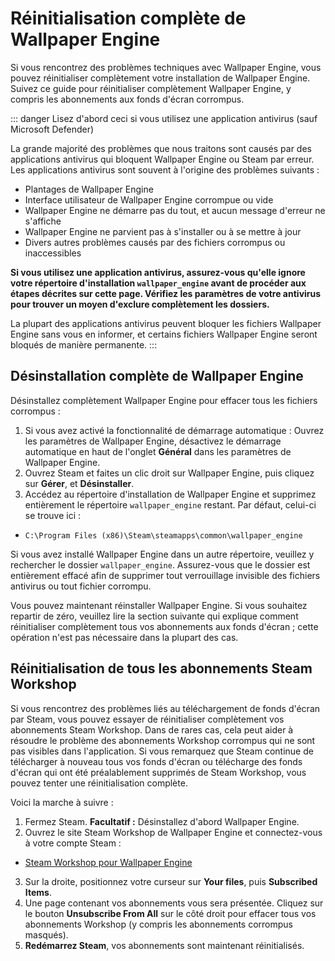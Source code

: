 # Réinitialisation complète de Wallpaper Engine

Si vous rencontrez des problèmes techniques avec Wallpaper Engine, vous pouvez réinitialiser complètement votre installation de Wallpaper Engine. Suivez ce guide pour réinitialiser complètement Wallpaper Engine, y compris les abonnements aux fonds d'écran corrompus.

::: danger
Lisez d'abord ceci si vous utilisez une application antivirus (sauf Microsoft Defender)

La grande majorité des problèmes que nous traitons sont causés par des applications antivirus qui bloquent Wallpaper Engine ou Steam par erreur. Les applications antivirus sont souvent à l'origine des problèmes suivants :

* Plantages de Wallpaper Engine
* Interface utilisateur de Wallpaper Engine corrompue ou vide
* Wallpaper Engine ne démarre pas du tout, et aucun message d'erreur ne s'affiche
* Wallpaper Engine ne parvient pas à s'installer ou à se mettre à jour
* Divers autres problèmes causés par des fichiers corrompus ou inaccessibles

**Si vous utilisez une application antivirus, assurez-vous qu'elle ignore votre répertoire d'installation `wallpaper_engine` avant de procéder aux étapes décrites sur cette page. Vérifiez les paramètres de votre antivirus pour trouver un moyen d'exclure complètement les dossiers.**

La plupart des applications antivirus peuvent bloquer les fichiers Wallpaper Engine sans vous en informer, et certains fichiers Wallpaper Engine seront bloqués de manière permanente.
:::

## Désinstallation complète de Wallpaper Engine

Désinstallez complètement Wallpaper Engine pour effacer tous les fichiers corrompus :

1. Si vous avez activé la fonctionnalité de démarrage automatique : Ouvrez les paramètres de Wallpaper Engine, désactivez le démarrage automatique en haut de l'onglet **Général** dans les paramètres de Wallpaper Engine.
2. Ouvrez Steam et faites un clic droit sur Wallpaper Engine, puis cliquez sur **Gérer**, et **Désinstaller**.
3. Accédez au répertoire d'installation de Wallpaper Engine et supprimez entièrement le répertoire `wallpaper_engine` restant. Par défaut, celui-ci se trouve ici :

* `C:\Program Files (x86)\Steam\steamapps\common\wallpaper_engine`

Si vous avez installé Wallpaper Engine dans un autre répertoire, veuillez y rechercher le dossier `wallpaper_engine`. Assurez-vous que le dossier est entièrement effacé afin de supprimer tout verrouillage invisible des fichiers antivirus ou tout fichier corrompu.

Vous pouvez maintenant réinstaller Wallpaper Engine. Si vous souhaitez repartir de zéro, veuillez lire la section suivante qui explique comment réinitialiser complètement tous vos abonnements aux fonds d'écran ; cette opération n'est pas nécessaire dans la plupart des cas.

## Réinitialisation de tous les abonnements Steam Workshop

Si vous rencontrez des problèmes liés au téléchargement de fonds d'écran par Steam, vous pouvez essayer de réinitialiser complètement vos abonnements Steam Workshop. Dans de rares cas, cela peut aider à résoudre le problème des abonnements Workshop corrompus qui ne sont pas visibles dans l'application. Si vous remarquez que Steam continue de télécharger à nouveau tous vos fonds d'écran ou télécharge des fonds d'écran qui ont été préalablement supprimés de Steam Workshop, vous pouvez tenter une réinitialisation complète.

Voici la marche à suivre :

1. Fermez Steam. **Facultatif :** Désinstallez d'abord Wallpaper Engine.
2. Ouvrez le site Steam Workshop de Wallpaper Engine et connectez-vous à votre compte Steam :

* [Steam Workshop pour Wallpaper Engine](https://steamcommunity.com/app/431960/workshop/)

3. Sur la droite, positionnez votre curseur sur **Your files**, puis **Subscribed Items**.
4. Une page contenant vos abonnements vous sera présentée. Cliquez sur le bouton **Unsubscribe From All** sur le côté droit pour effacer tous vos abonnements Workshop (y compris les abonnements corrompus masqués).
5. **Redémarrez Steam**, vos abonnements sont maintenant réinitialisés.
